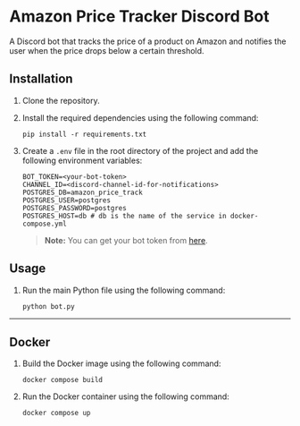# Amazon Price Tracker Discord Bot

A Discord bot that tracks the price of a product on Amazon and notifies the user when the price drops below a certain threshold.

## Installation

1. Clone the repository.
2. Install the required dependencies using the following command:

    ```shell
    pip install -r requirements.txt
    ```

3. Create a `.env` file in the root directory of the project and add the following environment variables:

    ```shell
    BOT_TOKEN=<your-bot-token>
    CHANNEL_ID=<discord-channel-id-for-notifications>
    POSTGRES_DB=amazon_price_track
    POSTGRES_USER=postgres
    POSTGRES_PASSWORD=postgres
    POSTGRES_HOST=db # db is the name of the service in docker-compose.yml
    ```

    > **Note:** You can get your bot token from [here](https://discord.com/developers/applications).

## Usage

1. Run the main Python file using the following command:

    ```shell
    python bot.py
    ```

----

## Docker

1. Build the Docker image using the following command:

    ```shell
    docker compose build
    ```

2. Run the Docker container using the following command:

    ```shell
    docker compose up
    ```
